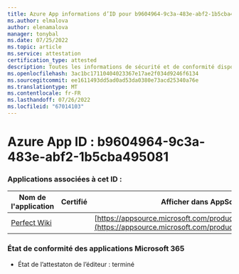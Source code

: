 ```yaml
---
title: Azure App informations d’ID pour b9604964-9c3a-483e-abf2-1b5cba495081
ms.author: elmalova
author: elenamalova
manager: tonybal
ms.date: 07/25/2022
ms.topic: article
ms.service: attestation
certification_type: attested
description: Toutes les informations de sécurité et de conformité disponibles pour b9604964-9c3a-483e-abf2-1b5cba495081.
ms.openlocfilehash: 3ac1bc17110404023367e17ae2f034d9246f6134
ms.sourcegitcommit: ee1611493dd5ad0ad53da0380e73acd25340a76e
ms.translationtype: MT
ms.contentlocale: fr-FR
ms.lasthandoff: 07/26/2022
ms.locfileid: "67014103"
---
```

# <a name="azure-app-id-b9604964-9c3a-483e-abf2-1b5cba495081"></a>Azure App ID : b9604964-9c3a-483e-abf2-1b5cba495081


### <a name="apps-associated-with-this-id"></a>Applications associées à cet ID :
| **Nom de l'application** | **Certifié** | **Afficher dans AppSource** |
|--------------|---------------|-----------------------|
| [Perfect Wiki](../forward/WA200001679.md) |  | [https://appsource.microsoft.com/product/office/WA200001679](https://appsource.microsoft.com/product/office/WA200001679) |

### <a name="microsoft-365-app-compliance-status"></a>État de conformité des applications Microsoft 365
- État de l’attestaton de l’éditeur : terminé
